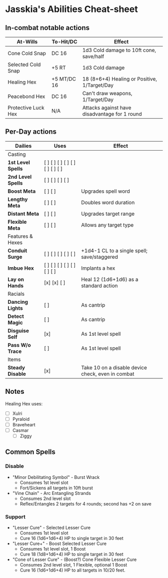 # Jasskia's Abilities Cheat-sheet
## In-combat notable actions
| 	At-Wills						|	To-Hit/DC	|	Effect	|
|--------------------------|--------------|-----------|
|	Cone Cold Snap				|	DC 16			|	1d3 Cold damage to 10ft cone, save/half
|	Selected Cold Snap		|	+5 RT			|	1d3 Cold damage
|	Healing Hex					|	+5 MT/DC 16	|	18 (8+6+4) Healing or Positive, 1/Target/Day
|	Peacebond Hex				|	DC 16			|	Can't draw weapons, 1/Target/Day
|	Protective Luck Hex		|	N/A			|	Attacks against have disadvantage for 1 round

## Per-Day actions
|	Dailies					|	Uses										|	Effect	|
|-----------------------|-----------------------------------|-----------|
|	Casting
|	**1st Level Spells**	|	[ ] [ ] [ ] [ ] [ ] [ ] [ ] [ ]	|
|	**2nd Level Spells**	|	[ ] [ ] [ ] [ ]						|	
|	**Boost Meta**			|	[ ] [ ] 									|	Upgrades spell word
|	**Lengthy Meta**		|	[ ] [ ] 									|	Doubles word duration
|	**Distant Meta**		|	[ ] [ ] 									|	Upgrades target range
|	**Flexible Meta**		|	[ ] [ ] 									|	Allows any target type
|	Features	& Hexes				
|	**Conduit Surge**		|	[ ] [ ] [ ] [ ] [ ]					| 	+1d4-1 CL to a single spell; save/staggered
|	**Imbue Hex**			|	[ ] [ ] [ ] [ ] [ ] [ ] [ ]		|	Implants a hex
| 	**Lay on Hands**		|	[x] [x] [ ]								|	Heal 12 (1d6+1d6) as a standard action
|	Racials
| 	**Dancing Lights**	|	[ ]										|	As cantrip
| 	**Detect Magic**		|	[ ]										|	As cantrip
|	**Disguise Self**		|	[x]										|	As 1st level spell
|	**Pass W/o Trace**	|	[ ]										|	As 1st level spell
|	Items
|	**Steady Disable**	|	[x] 										|	Take 10 on a disable device check, even in combat

## Notes
Healing Hex uses: 
 - [ ] Xulri
 - [ ] Pyraloid
 - [ ] Braveheart
 - [ ] Casmar
   - [ ] Ziggy

## Common Spells
### Disable
- "Minor Debilitating Symbol" - Burst Wrack
  - Consumes 1st level slot
  - Fort/Sickens all targets in 10ft burst
- "Vine Chain" - Arc Entangling Strands
  - Consumes 2nd level slot
  - Reflex/Entangles 2 targets for 4 rounds; second has +2 on save
### Support
- "Lesser Cure" - Selected Lesser Cure
	- Consumes 1st level slot
	- Cure 16 (1d6+1d6+4) HP to single target in 30 feet
- "Lesser Cure+" - Boost Selected Lesser Cure
  - Consumes 1st level slot, 1 Boost
  - Cure 18 (1d8+1d6+4) HP to single target in 30 feet
- "Cone of Lesser Cure" - (Boost?) Cone Flexible Lesser Cure
  - Consumes 2nd level slot, 1 Flexible, optional 1 Boost
  - Cure 16 (1d6+1d6+4) HP to all targets in 10/20 feet. 